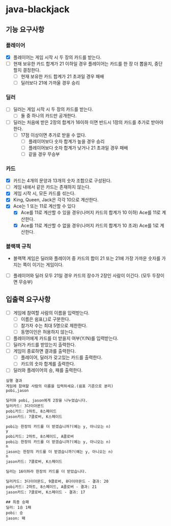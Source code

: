# java-blackjack

## 기능 요구사항

### 플레이어

- [X] 플레이어는 게임 시작 시 두 장의 카드를 받는다.
- [ ] 현재 보유한 카드 합계가 21 이하일 경우 플레이어는 카드를 한 장 더 뽑을지, 중단할지 결정한다.
    - [ ] 현재 보유한 카드 합계가 21 초과일 경우 패배
    - [ ] 딜러보다 21에 가까울 경우 승리

### 딜러

- [ ] 딜러는 게임 시작 시 두 장의 카드를 받는다.
    - [ ] 둘 중 하나의 카드만 공개한다.
- [ ] 딜러는 처음에 받은 2장의 합계가 16이하 이면 반드시 1장의 카드를 추가로 받아야 한다.
    - [ ] 17점 이상이면 추가로 받을 수 없다.
        - [ ] 플레이어보다 숫자 합계가 높을 경우 승리
        - [ ] 플레이어보다 숫자 합계가 낮거나 21 초과일 경우 패배
        - [ ] 같을 경우 무승부

### 카드

- [x] 카드는 4개의 문양과 13개의 숫자 조합으로 구성된다.
- [ ] 게임 내에서 같은 카드는 존재하지 않는다.
- [X] 게임 시작 시, 모든 카드를 섞는다.
- [x] King, Queen, Jack은 각각 10으로 계산한다.
- [X] Ace는 1 또는 11로 계산할 수 있다
    - [X] Ace를 11로 계산할 수 있을 경우(나머지 카드의 합계가 10 이하) Ace를 11로 계산한다.
    - [X] Ace를 11로 계산할 수 없을 경우(나머지 카드의 합계가 10 초과) Ace를 1로 계산한다.

### 블랙잭 규칙

- 블랙잭 게임은 딜러와 플레이어 중 카드의 합이 21 또는 21에 가장 가까운 숫자를 가지는 쪽이 이기는 게임이다.

- [ ] 플레이어와 딜러 모두 21일 경우 카드의 장수가 2장인 사람이 이긴다. (모두 두장이면 무승부)

## 입출력 요구사항

- [ ] 게임에 참여할 사람의 이름을 입력받는다.
    - [ ] 이름은 쉼표(,)로 구분한다.
    - [ ] 참가자 수는 최대 5명으로 제한한다.
    - [ ] 동명이인은 허용하지 않는다.
- [ ] 플레이어에게 카드를 더 받을지 여부(Y/N)를 입력받는다.
- [ ] 딜러가 카드를 받았는지 출력한다.
- [ ] 게임이 종료하면 결과를 출력한다.
    - [ ] 플레이어, 딜러가 갖고있는 카드를 출력한다.
    - [ ] 카드의 숫자 합계를 출력한다.
- [ ] 딜러와 플레이어의 승, 패를 출력한다.

~~~
실행 결과
게임에 참여할 사람의 이름을 입력하세요.(쉼표 기준으로 분리)
pobi,jason

딜러와 pobi, jason에게 2장을 나누었습니다.
딜러카드: 3다이아몬드
pobi카드: 2하트, 8스페이드
jason카드: 7클로버, K스페이드

pobi는 한장의 카드를 더 받겠습니까?(예는 y, 아니오는 n)
y
pobi카드: 2하트, 8스페이드, A클로버
pobi는 한장의 카드를 더 받겠습니까?(예는 y, 아니오는 n)
n
jason는 한장의 카드를 더 받겠습니까?(예는 y, 아니오는 n)
n
jason카드: 7클로버, K스페이드

딜러는 16이하라 한장의 카드를 더 받았습니다.

딜러카드: 3다이아몬드, 9클로버, 8다이아몬드 - 결과: 20
pobi카드: 2하트, 8스페이드, A클로버 - 결과: 21
jason카드: 7클로버, K스페이드 - 결과: 17

## 최종 승패
딜러: 1승 1패
pobi: 승
jason: 패
~~~

